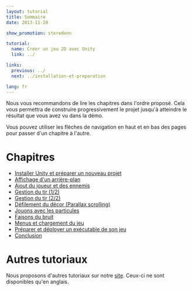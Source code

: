 ```yaml
---
layout: tutorial
title: Sommaire
date: 2013-11-20

show_promotion: steredenn

tutorial:
  name: Créer un jeu 2D avec Unity
  link: ../

links:
  previous: ../
  next: ../installation-et-preparation

lang: fr
---
```


Nous vous recommandons de lire les chapitres dans l'ordre proposé. Cela vous permettra de construire progressivement le projet jusqu'à atteindre le résultat que vous avez vu dans la démo.

Vous pouvez utiliser les flèches de navigation en haut et en bas des pages pour passer d'un chapitre à l'autre.

# Chapitres

- [Installer Unity et préparer un nouveau projet](../installation-et-preparation)
- [Affichage d'un arrière-plan](../arriere-plan-et-camera)
- [Ajout du joueur et des ennemis](../ajout-du-joueur-et-des-ennemis)
- [Gestion du tir (1/2)](../gestion-du-tir-1)
- [Gestion du tir (2/2)](../gestion-du-tir-2)
- [Défilement du décor (Parallax scrolling)](../parallax-scrolling)
- [Jouons avec les particules](../particules)
- [Faisons du bruit](../sons-et-musiques)
- [Menus et chargement du jeu](../menus)
- [Préparer et déployer un exécutable de son jeu](../release)
- [Conclusion](../conclusion)

# Autres tutoriaux

Nous proposons d'autres tutoriaux sur notre [site](/tutorials). Ceux-ci ne sont disponibles qu'en anglais.
